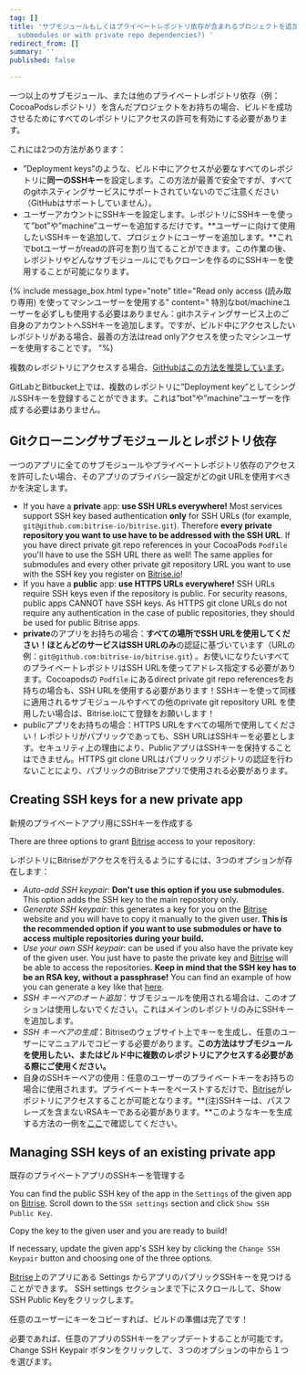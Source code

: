 ```yaml
---
tag: []
title: 'サブモジュールもしくはプライベートレポジトリ依存が含まれるプロジェクトを追加することは可能ですか？ (Can I add projects with
  submodules or with private repo dependencies?) '
redirect_from: []
summary: ''
published: false

---
```

一つ以上のサブモジュール、または他のプライベートレポジトリ依存（例：CocoaPodsレポジトリ）を含んだプロジェクトをお持ちの場合、ビルドを成功させるためにすべてのレポジトリにアクセスの許可を有効にする必要があります。

これには2つの方法があります：

* ”Deployment keys”のような、ビルド中にアクセスが必要なすべてのレポジトリに**同一のSSHキー**を設定します。この方法が最善で安全ですが、すべてのgitホスティングサービスにサポートされていないのでご注意ください（GitHubはサポートしていません）。
* ユーザーアカウントにSSHキーを設定します。レポジトリにSSHキーを使って”bot”や”machine”ユーザーを追加するだけです。**ユーザーに向けて使用したいSSHキーを追加して、プロジェクトにユーザーを追加します。**これでbotユーザーがreadの許可を割り当てることができます。この作業の後、レポジトリやどんなサブモジュールにでもクローンを作るのにSSHキーを使用することが可能になります。

{% include message_box.html type="note" title="Read only access (読み取り専用) を使ってマシンユーザーを使用する" content=" 特別なbot/machineユーザーを必ずしも使用する必要はありません：gitホスティングサービス上のご自身のアカウントへSSHキーを追加します。ですが、ビルド中にアクセスしたいレポジトリがある場合、最善の方法はread onlyアクセスを使ったマシンユーザーを使用することです。 "%}

複数のレポジトリにアクセスする場合、[GitHubはこの方法を推奨しています](https://developer.github.com/v3/guides/managing-deploy-keys/#machine-users)。

GitLabとBitbucket上では、複数のレポジトリに”Deployment key”としてシングルSSHキーを登録することができます。これは”bot”や”machine”ユーザーを作成する必要はありません。

## Gitクローニングサブモジュールとレポジトリ依存

一つのアプリに全てのサブモジュールやプライベートレポジトリ依存のアクセスを許可したい場合、そのアプリのプライバシー設定がどのgit URLを使用すべきかを決定します。

* If you have a **private** app: **use SSH URLs everywhere!** Most services support SSH key based authentication **only** for SSH URLs (for example, `git@github.com:bitrise-io/bitrise.git`). Therefore **every private repository you want to use have to be addressed with the SSH URL**. If you have direct private git repo references in your CocoaPods `Podfile` you'll have to use the SSH URL there as well! The same applies for submodules and every other private git repository URL you want to use with the SSH key you register on [Bitrise.io](https://www.bitrise.io/)!
* If you have a **public** app: **use HTTPS URLs everywhere!** SSH URLs require SSH keys even if the repository is public. For security reasons, public apps CANNOT have SSH keys. As HTTPS git clone URLs do not require any authentication in the case of public repositories, they should be used for public Bitrise apps.
* **private**のアプリをお持ちの場合：**すべての場所でSSH URLを使用してください！**ほとんどのサービスはSSH URL**のみ**の認証に基づいています（URLの例：`git@github.com:bitrise-io/bitrise.git`) 。お使いになりたいすべてのプライベートレポジトリはSSH URLを使ってアドレス指定する必要があります。Cocoapodsの `Podfile` にあるdirect private git repo referencesをお持ちの場合も、SSH URLを使用する必要があります！SSHキーを使って同様に適用されるサブモジュールやすべての他のprivate git repository URL を使用したい場合は、Bitrise.ioにて登録をお願いします！
* publicアプリをお持ちの場合：HTTPS URLをすべての場所で使用してください！レポジトリがパブリックであっても、SSH URLはSSHキーを必要とします。セキュリティ上の理由により、PublicアプリはSSHキーを保持することはできません。HTTPS git clone URLはパブリックリポジトリの認証を行わないことにより、パブリックのBitriseアプリで使用される必要があります。

## Creating SSH keys for a new private app  
新規のプライベートアプリ用にSSHキーを作成する

There are three options to grant [Bitrise](https://www.bitrise.io) access to your repository:

レポジトリにBitriseがアクセスを行えるようにするには、3つのオプションが存在します：

* _Auto-add SSH keypair_: **Don't use this option if you use submodules.** This option adds the SSH key to the main repository only.
* _Generate SSH keypair_: this generates a key for you on the [Bitrise](https://www.bitrise.io) website and you will have to copy it manually to the given user. **This is the recommended option if you want to use submodules or have to access multiple repositories during your build.**
* _Use your own SSH keypair_: can be used if you also have the private key of the given user. You just have to paste the private key and [Bitrise](https://www.bitrise.io) will be able to access the repositories. **Keep in mind that the SSH key has to be an RSA key, without a passphrase!** You can find an example of how you can generate a key like that [here](/faq/how-to-generate-ssh-keypair/).
* _SSH キーペアのオート追加_：サブモジュールを使用される場合は、このオプションは使用しないでください。これはメインのレポジトリのみにSSHキーを追加します。
* _SSH キーペアの生成_：Bitriseのウェブサイト上でキーを生成し、任意のユーザーにマニュアルでコピーする必要があります。**この方法はサブモジュールを使用したい、またはビルド中に複数のレポジトリにアクセスする必要がある際にご使用ください。**
* 自身のSSHキーペアの使用：任意のユーザーのプライベートキーをお持ちの場合に使用されます。プライベートキーをペーストするだけで、[Bitrise](https://www.bitrise.io/)がレポジトリにアクセスすることが可能となります。**(注)SSHキーは、パスフレーズを含まないRSAキーである必要があります。**このようなキーを生成する方法の一例を[ここ](https://devcenter.bitrise.io/faq/how-to-generate-ssh-keypair/)で確認してください。

## Managing SSH keys of an existing private app  
既存のプライベートアプリのSSHキーを管理する

You can find the public SSH key of the app in the `Settings` of the given app on [Bitrise](https://www.bitrise.io). Scroll down to the `SSH settings` section and click `Show SSH Public Key`.

Copy the key to the given user and you are ready to build!

If necessary, update the given app's SSH key by clicking the `Change SSH Keypair` button and choosing one of the three options.

[Bitrise](https://www.bitrise.io/)上のアプリにある Settings からアプリのパブリックSSHキーを見つけることができます。 SSH settings セクションまで下にスクロールして、Show SSH Public Keyをクリックします。

任意のユーザーにキーをコピーすれば、ビルドの準備は完了です！

必要であれば、任意のアプリのSSHキーをアップデートすることが可能です。Change SSH Keypair ボタンをクリックして、３つのオプションの中から１つを選びます。